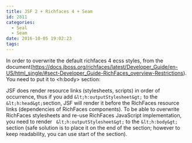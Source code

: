 ```yaml
---
title: JSF 2 + Richfaces 4 + Seam
id: 2811
categories:
  - Seal
  - Seam
date: 2016-10-05 19:02:23
tags:
---
```


<div class="itemizedlist">

In order to overwrite the default richfaces 4 ecss styles, from the document(https://docs.jboss.org/richfaces/latest/Developer_Guide/en-US/html_single/#sect-Developer_Guide-RichFaces_overview-Restrictions). You need to put it to &lt;h:body&gt; section:

JSF does render resource links (stylesheets, scripts) in order of occurrence, thus if you add ` &lt;h:outputStylesheet&gt; ` to the ` &lt;h:head&gt; `section, JSF will render it before the RichFaces resource links (dependencies of RichFaces components). To be able to overwrite RichFaces stylesheets and re-use RichFaces JavaScript implementation, you need to render `  &lt;h:outputStylesheet&gt; ` to the ` &lt;h:body&gt;  `section (safe solution is to place it on the end of the section; however to keep readability, you can use start of the section).

</div>

&nbsp;
